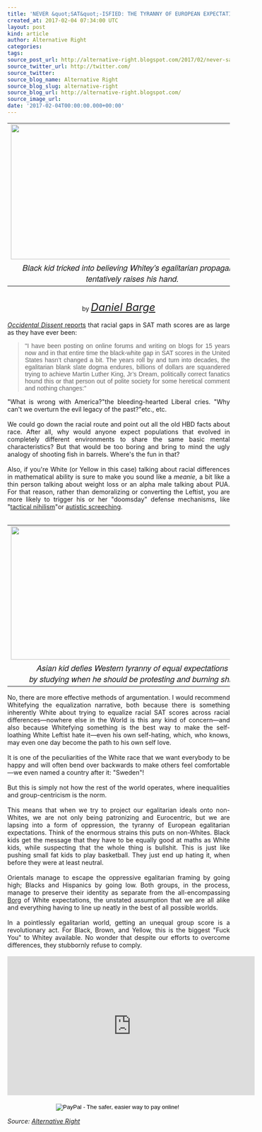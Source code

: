 ```yaml
---
title: 'NEVER &quot;SAT&quot;-ISFIED: THE TYRANNY OF EUROPEAN EXPECTATIONS OF EQUALITY'
created_at: 2017-02-04 07:34:00 UTC
layout: post
kind: article
author: Alternative Right
categories: 
tags: 
source_post_url: http://alternative-right.blogspot.com/2017/02/never-sat-isfied-tyranny-of-european.html
source_twitter_url: http://twitter.com/
source_twitter: 
source_blog_name: Alternative Right
source_blog_slug: alternative-right
source_blog_url: http://alternative-right.blogspot.com/
source_image_url: 
date: '2017-02-04T00:00:00.000+00:00'
---
```

<div dir="ltr" style="text-align: left;" trbidi="on"><table align="center" cellpadding="0" cellspacing="0" class="tr-caption-container" style="margin-left: auto; margin-right: auto; text-align: center;"><tbody><tr><td style="text-align: center;"><a href="https://2.bp.blogspot.com/-c_U1KvZTS9Q/WJV2B6tdNYI/AAAAAAAAVAc/dj3uOfXiDn0yfmtoneGyenswlMGym2JuACLcB/s1600/expectations.jpg" imageanchor="1" style="margin-left: auto; margin-right: auto;"><img border="0" height="306" src="https://2.bp.blogspot.com/-c_U1KvZTS9Q/WJV2B6tdNYI/AAAAAAAAVAc/dj3uOfXiDn0yfmtoneGyenswlMGym2JuACLcB/s400/expectations.jpg" width="550" /></a></td></tr><tr><td class="tr-caption" style="text-align: center;"><span style="font-family: &quot;helvetica neue&quot; , &quot;arial&quot; , &quot;helvetica&quot; , sans-serif; font-size: large;"><i>Black kid tricked into believing Whitey's egalitarian propaganda tentatively raises his hand.</i></span></td></tr></tbody></table><div style="text-align: center;"><br /></div><div style="text-align: center;">by <span style="font-size: x-large;"><i><a href="http://alternative-right.blogspot.com/search/label/Daniel%20Barge" target="_blank">Daniel Barge</a></i></span></div><br /><div style="text-align: justify;"><a href="http://www.occidentaldissent.com/2017/02/04/study-racial-gaps-in-sat-math-scores-are-as-large-as-ever/" target="_blank"><i>Occidental Dissent</i> reports</a> that&nbsp;racial gaps in SAT math scores are as large as they have ever been:</div><blockquote class="tr_bq" style="text-align: justify;"><span style="font-family: &quot;verdana&quot; , sans-serif;">"I have been posting on online forums and writing on blogs for 15 years now and in that entire time the black-white gap in SAT scores in the United States hasn’t changed a bit. The years roll by and turn into decades, the egalitarian blank slate dogma endures, billions of dollars are squandered trying to achieve Martin Luther King, Jr’s Dream, politically correct fanatics hound this or that person out of polite society for some heretical comment and nothing changes:"</span></blockquote><div style="text-align: justify;">"What is wrong with America?"the bleeding-hearted Liberal cries. "Why can't we overturn the evil legacy of the past?"etc., etc. <br /><br /><a name='more'></a>We could go down the racial route and point out all the old HBD facts about race. After all, why would anyone expect populations that evolved in completely different environments to share the same basic mental characteristics? But that would be too boring and bring to mind the ugly analogy of shooting fish in barrels. Where's the fun in that?&nbsp;</div><div style="text-align: justify;"><br /></div><div style="text-align: justify;">Also, if you're White (or Yellow in this case) talking about racial differences in mathematical ability is sure to make you sound like a <i>meanie</i>, a bit like a thin person talking about weight loss or an alpha male talking about PUA. For that reason, rather than demoralizing or converting the Leftist, you are more likely to trigger his or her "doomsday" defense mechanisms, like "<a href="https://onsizzle.com/i/the-legendary-blade-of-tactical-nihilism-use-it-to-deconstruct-1186115" target="_blank">tactical nihilism</a>"or <a href="https://youtu.be/jBipMHCUXjo" target="_blank">autistic screeching</a>.</div><div style="text-align: justify;"><br /></div><div style="text-align: justify;"><table cellpadding="0" cellspacing="0" class="tr-caption-container" style="margin-left: auto; margin-right: auto; text-align: center;"><tbody><tr><td style="text-align: center;"><a href="https://4.bp.blogspot.com/-lEPPPvj7qV4/WJV5huyHdsI/AAAAAAAAVAo/iNY0bzTML7wYP4SNi4v3-mOYN82G4eyZQCLcB/s1600/thisislibrarymeme.png" imageanchor="1" style="clear: right; margin-bottom: 1em; margin-left: auto; margin-right: auto;"><img border="0" height="302" src="https://4.bp.blogspot.com/-lEPPPvj7qV4/WJV5huyHdsI/AAAAAAAAVAo/iNY0bzTML7wYP4SNi4v3-mOYN82G4eyZQCLcB/s400/thisislibrarymeme.png" width="550" /></a></td></tr><tr><td class="tr-caption" style="text-align: center;"><span style="font-family: &quot;helvetica neue&quot; , &quot;arial&quot; , &quot;helvetica&quot; , sans-serif; font-size: large;"><i>Asian kid defies Western tyranny of equal expectations <br />by studying when he should be protesting and burning shit.</i></span></td></tr></tbody></table>No, there are more effective methods of argumentation. I would recommend Whitefying the equalization narrative, both because there is something inherently White about trying to equalize racial SAT scores across racial differences—nowhere else in the World is this any kind of concern—and also because Whitefying something is the best way to make the self-loathing White Leftist hate it—even his own self-hating, which, who knows, may even one day become the path to his own self love.</div><div style="text-align: justify;"><br /></div><div style="text-align: justify;">It is one of the peculiarities of the White race that we want everybody to be happy and will often bend over backwards to make others feel comfortable—we even named a country after it: "Sweden"!<br /><br />But this is simply not how the rest of the world operates, where inequalities and group-centricism is the norm.&nbsp;</div><div style="text-align: justify;"><br /></div><div style="text-align: justify;">This means that when we try to project our egalitarian ideals onto non-Whites, we are not only being patronizing and Eurocentric, but we are lapsing into a form of oppression, the tyranny of European egalitarian expectations. Think of the enormous strains this puts on non-Whites. Black kids get the message that they have to be equally good at maths as White kids, while suspecting that the whole thing is bullshit. This is just like pushing small fat kids to play basketball. They just end up hating it, when before they were at least neutral.<br /><br />Orientals manage to escape the oppressive egalitarian framing by going high; Blacks and Hispanics by going low. Both groups, in the process, manage to preserve their identity as separate from the all-encompassing <a href="https://en.wikipedia.org/wiki/Borg_(Star_Trek)" target="_blank">Borg</a> of White expectations, the unstated assumption that we are all alike and everything having to line up neatly in the best of all possible worlds.<br /><br />In a pointlessly egalitarian world, getting an unequal group score is a revolutionary act. For Black, Brown, and Yellow, this is the biggest "Fuck You" to Whitey available. No wonder that despite our efforts to overcome differences, they stubbornly refuse to comply.<br /><br /><div style="text-align: center;"><iframe allowfullscreen="" frameborder="0" height="315" src="https://www.youtube.com/embed/vKTPTZehzBQ" width="560"></iframe></div></div><div style="text-align: justify;"><br /><form action="https://www.paypal.com/cgi-bin/webscr" method="post" style="text-align: justify;" target="_top"><div style="text-align: center;"><span style="font-family: inherit;"><input alt="PayPal - The safer, easier way to pay online!" border="0" name="submit" src="https://www.paypalobjects.com/en_US/i/btn/btn_donateCC_LG.gif" type="image" />&nbsp;<img alt="" border="0" height="1" src="https://www.paypalobjects.com/en_US/i/scr/pixel.gif" width="1" /></span></div></form></div></div><img src="http://feeds.feedburner.com/~r/blogspot/SBfLZ/~4/B__CJDjbFlM" height="1" width="1" alt=""/><div class="">
    <i>Source: <a href="http://alternative-right.blogspot.com/">Alternative Right</a></i>
</div>
